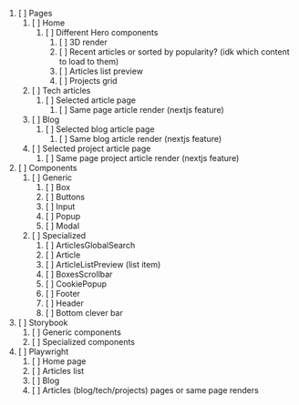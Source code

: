 1. [ ] Pages
   1. [ ] Home
      1. [ ] Different Hero components
         1. [ ] 3D render
         2. [ ] Recent articles or sorted by popularity? (idk which content to load to them)
         3. [ ] Articles list preview
         4. [ ] Projects grid
   2. [ ] Tech articles
      1. [ ] Selected article page
         1. [ ] Same page article render (nextjs feature)
   3. [ ] Blog
      1. [ ] Selected blog article page
         1. [ ] Same blog article render (nextjs feature)
   4. [ ] Selected project article page
      1. [ ] Same page project article render (nextjs feature)
2. [ ] Components
   1. [ ] Generic
      1. [ ] Box
      2. [ ] Buttons
      3. [ ] Input
      4. [ ] Popup
      5. [ ] Modal
   2. [ ] Specialized
      1. [ ] ArticlesGlobalSearch
      2. [ ] Article
      3. [ ] ArticleListPreview (list item)
      4. [ ] BoxesScrollbar
      5. [ ] CookiePopup
      6. [ ] Footer
      7. [ ] Header
      8. [ ] Bottom clever bar
3. [ ] Storybook
   1. [ ] Generic components
   2. [ ] Specialized components
4. [ ] Playwright
   1. [ ] Home page
   2. [ ] Articles list
   3. [ ] Blog
   4. [ ] Articles (blog/tech/projects) pages or same page renders
